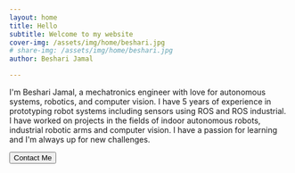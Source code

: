 ```yaml
---
layout: home
title: Hello
subtitle: Welcome to my website
cover-img: /assets/img/home/beshari.jpg
# share-img: /assets/img/home/beshari.jpg
author: Beshari Jamal

---
```

I'm Beshari Jamal, a mechatronics engineer with love for autonomous systems, robotics, and computer vision. I have 5 years of experience in prototyping robot systems including sensors using ROS and ROS industrial. I have worked on projects in the fields of indoor autonomous robots, industrial robotic arms and computer vision. I have a passion for learning and I'm always up for new challenges.

<!-- [Resume](/assets/PDF/Beshari_Jama.pdf) -->

<div class="d-flex justify-content-center">

<button type="button" class="btn btn-primary btn-lg mx-auto" onclick="if (this.innerHTML === 'Contact Me') { this.innerHTML = 'beshjm@gmail.com'; } else { navigator.clipboard.writeText('beshjm@gmail.com'); alert('Email address copied to clipboard!'); }">Contact Me</button>
</div>
